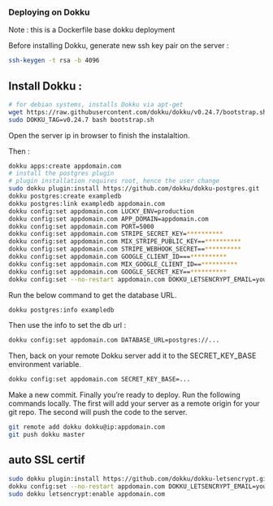 ### Deploying on Dokku

Note : this is a Dockerfile base dokku deployment

Before installing Dokku, generate new ssh key pair on the server :
```bash
ssh-keygen -t rsa -b 4096
```

## Install Dokku :

```bash
# for debian systems, installs Dokku via apt-get
wget https://raw.githubusercontent.com/dokku/dokku/v0.24.7/bootstrap.sh;
sudo DOKKU_TAG=v0.24.7 bash bootstrap.sh
```

Open the server ip in browser to finish the instalaltion.

Then :

```bash
dokku apps:create appdomain.com
# install the postgres plugin
# plugin installation requires root, hence the user change
sudo dokku plugin:install https://github.com/dokku/dokku-postgres.git
dokku postgres:create exampledb
dokku postgres:link exampledb appdomain.com
dokku config:set appdomain.com LUCKY_ENV=production
dokku config:set appdomain.com APP_DOMAIN=appdomain.com
dokku config:set appdomain.com PORT=5000
dokku config:set appdomain.com STRIPE_SECRET_KEY=**********
dokku config:set appdomain.com MIX_STRIPE_PUBLIC_KEY==**********
dokku config:set appdomain.com STRIPE_WEBHOOK_SECRET==**********
dokku config:set appdomain.com GOOGLE_CLIENT_ID===**********
dokku config:set appdomain.com MIX_GOOGLE_CLIENT_ID==**********
dokku config:set appdomain.com GOOGLE_SECRET_KEY==**********
dokku config:set --no-restart appdomain.com DOKKU_LETSENCRYPT_EMAIL=youremail@provider.com
```
Run the below command to get the database URL.

```bash
dokku postgres:info exampledb
```
Then use the info to set the db url :
```bash
dokku config:set appdomain.com DATABASE_URL=postgres://...
```

Then, back on your remote Dokku server add it to the SECRET_KEY_BASE environment variable.
```bash
dokku config:set appdomain.com SECRET_KEY_BASE=...
```

Make a new commit. Finally you’re ready to deploy. Run the following commands locally. The first will add your server as a remote origin for your git repo. The second will push the code to the server.
```bash
git remote add dokku dokku@ip:appdomain.com
git push dokku master
```

## auto SSL certif
```bash
sudo dokku plugin:install https://github.com/dokku/dokku-letsencrypt.git
dokku config:set --no-restart appdomain.com DOKKU_LETSENCRYPT_EMAIL=your.email@example.com
sudo dokku letsencrypt:enable appdomain.com
```
